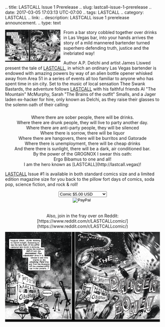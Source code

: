 .. title: LASTCALL Issue 1 Prerelease
.. slug: lastcall-issue-1-prerelease
.. date: 2017-03-05 17:03:13 UTC-07:00
.. tags: LASTCALL
.. category: LASTCALL
.. link: 
.. description: LASTCALL issue 1 prerelease announcement.
.. type: text

<img src="/galleries/LASTCALL-1/dangerzone.thumbnail.png" style="float: left; margin-right: 10px;" />

From a bar story cobbled together over drinks in Las Vegas bar, into your hands arrives the story of a mild mannered
bartender turned superhero defending truth, justice and the inebriated way!

Author A.P. Delchi and artist James Liswed present the tale of [LASTCALL](http://lastcall.vegas), in which an ordinary
Las Vegas bartender is endowed with amazing powers by way of an alien bottle opener whisked away from Area 51 in a
series of events all too familiar to anyone who has spent time in sin city. Set to the music of local sensation Thee
Swank Bastards, the adventure follows [LASTCALL](http://lastcall.vegas) with his faithful friends Al "The Mountain"
McMurphy, Sarah "The Brains of the outfit" Smalls, and a Jager laden ex-hacker for hire, only known as Delchi, as they
raise their glasses to the solemn oath of their calling: 

<div style="clear: both;"></div>

<!-- TEASER_END -->

<div style="text-align: center; margin-top: 10px; margin-bottom: 10px;" >
Where there are sober people, there will be drinks.<br/>
Where there are drunk people, they will live to party another day.<br/>
Where there are anti-party people, they will be silenced<br/>
Where there is sorrow, there will be liquor<br/>
Where there are hangovers, there will be burritos and Gatorade<br/>
Where there is unemployment, there will be cheap drinks<br/>
And there there is sunlight, there will be a dark, air conditioned bar.<br/>
By the power of the GROGNOX I swear this oath:<br/>
Ergo Bibamus to one and all!<br/>
I am the hero known as [LASTCALL](http://lastcall.vegas)!<br/>
</div>


[LASTCALL](http://lastcall.vegas) Issue #1 is available in both standard comics size and a limited edition magazine size
for you back to the pillow fort days of comics, soda pop, science fiction, and rock & roll!

<div style="text-align: center; margin-top: 10px; margin-bottom: 10px;" >
<form action="https://www.paypal.com/cgi-bin/webscr" method="post" target="_top">
<input type="hidden" name="cmd" value="_s-xclick" />
<input type="hidden" name="hosted_button_id" value="DHFKGCVHF7E26" />
<input type="hidden" name="on0" value="Size" />
<select name="os0">
	<option value="Comic">Comic $5.00 USD</option>
	<option value="Magazine">Magazine $25.00 USD</option>
</select>
<input type="hidden" name="currency_code" value="USD" /><br/>
<input type="image" src="https://www.paypalobjects.com/en_US/i/btn/btn_buynow_LG.gif" border="0" name="submit" alt="PayPal" />
<img alt="" border="0" src="https://www.paypalobjects.com/en_US/i/scr/pixel.gif" width="1" height="1" />
</form>
<br/><br/>
Also, join in the fray over on Reddit: [https://www.reddit.com/r/LASTCALLcomic/](https://www.reddit.com/r/LASTCALLcomic/)
</div>

<div style="text-align: center; margin-top: 10px; margin-bottom: 10px;" >
<img src="/galleries/LASTCALL-1/dangerzone.png" />
<div />
